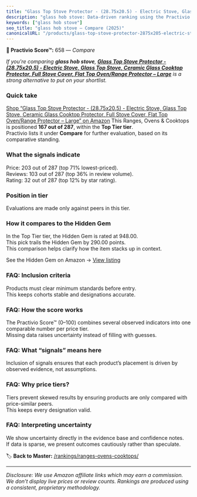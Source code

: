 ```yaml
---
title: "Glass Top Stove Protector - (28.75x20.5) - Electric Stove, Glass Top Stove, Ceramic Glass Cooktop Protector, Full Stove Cover, Flat Top Oven/Range Protector – Large"
description: "glass hob stove: Data-driven ranking using the Practivio Score™. Positioned by quality, value, demand, findability, momentum."
keywords: ["glass hob stove"]
seo_title: "glass hob stove — Compare (2025)"
canonicalURL: "/products/glass-top-stove-protector-2875x205-electric-stove-glass-top-stove-ceramic-glass-cooktop-protector-full-stove-cover-flat-top-ovenrange-protector-large-B09VRGXKXN/"
---
```


**🛒 Practivio Score™:** 658 — _Compare_


*If you're comparing **glass hob stove**, **[Glass Top Stove Protector - (28.75x20.5) - Electric Stove, Glass Top Stove, Ceramic Glass Cooktop Protector, Full Stove Cover, Flat Top Oven/Range Protector – Large](https://www.amazon.com/dp/B09VRGXKXN?tag=practivio-20)** is a strong alternative to put on your shortlist.*
### Quick take
[Shop “Glass Top Stove Protector - (28.75x20.5) - Electric Stove, Glass Top Stove, Ceramic Glass Cooktop Protector, Full Stove Cover, Flat Top Oven/Range Protector – Large” on Amazon](https://www.amazon.com/dp/B09VRGXKXN?tag=practivio-20)
This Ranges, Ovens & Cooktops is positioned **167 out of 287**, within the **Top Tier tier**.  
Practivio lists it under **Compare** for further evaluation, based on its comparative standing.

### What the signals indicate
Price: 203 out of 287 (top 71% lowest-priced).  
Reviews: 103 out of 287 (top 36% in review volume).  
Rating: 32 out of 287 (top 12% by star rating).  

### Position in tier
Evaluations are made only against peers in this tier.

### How it compares to the Hidden Gem
In the Top Tier tier, the Hidden Gem is rated at 948.00.  
This pick trails the Hidden Gem by 290.00 points.  
This comparison helps clarify how the item stacks up in context.  

See the Hidden Gem on Amazon → [View listing](https://www.amazon.com/dp/B0002YTM0I?tag=practivio-20)

### FAQ: Inclusion criteria
Products must clear minimum standards before entry.  
This keeps cohorts stable and designations accurate.

### FAQ: How the score works
The Practivio Score™ (0–100) combines several observed indicators into one comparable number per price tier.  
Missing data raises uncertainty instead of filling with guesses.

### FAQ: What “signals” means here
Inclusion of signals ensures that each product’s placement is driven by observed evidence, not assumptions.

### FAQ: Why price tiers?
Tiers prevent skewed results by ensuring products are only compared with price-similar peers.  
This keeps every designation valid.

### FAQ: Interpreting uncertainty
We show uncertainty directly in the evidence base and confidence notes.  
If data is sparse, we present outcomes cautiously rather than speculate.

<!-- Missing template for Compare/CompareWithinPriceClass -->


🏷️ **Back to Master:** [/rankings/ranges-ovens-cooktops/](/rankings/ranges-ovens-cooktops/)

---
_Disclosure: We use Amazon affiliate links which may earn a commission. We don’t display live prices or review counts. Rankings are produced using a consistent, proprietary methodology._
